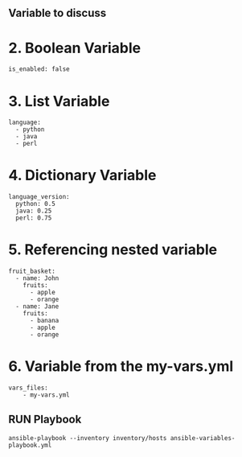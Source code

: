 
## Variable to discuss

# 2. Boolean Variable
    
    is_enabled: false
    

# 3. List Variable
    
    language:
      - python
      - java
      - perl
    
# 4. Dictionary Variable
    
    language_version:
      python: 0.5
      java: 0.25
      perl: 0.75
    

 # 5. Referencing nested variable
    
    
    fruit_basket:
      - name: John
        fruits:
          - apple
          - orange
      - name: Jane
        fruits:
          - banana
          - apple
          - orange
    

  # 6. Variable from the my-vars.yml
  
  
    vars_files:
        - my-vars.yml
 


## RUN Playbook

```
ansible-playbook --inventory inventory/hosts ansible-variables-playbook.yml

```

